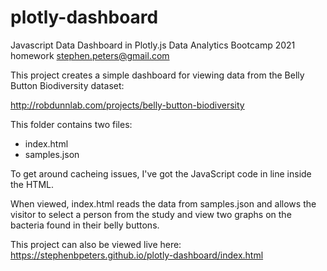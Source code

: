 # plotly-dashboard
Javascript Data Dashboard in Plotly.js
Data Analytics Bootcamp 2021 homework
stephen.peters@gmail.com

This project creates a simple dashboard for viewing data from the Belly Button Biodiversity dataset:

http://robdunnlab.com/projects/belly-button-biodiversity

This folder contains two files:
* index.html
* samples.json

To get around cacheing issues, I've got the JavaScript code in line inside the HTML.

When viewed, index.html reads the data from samples.json and allows the visitor to select a person 
from the study and view two graphs on the bacteria found in their belly buttons.

This project can also be viewed live here: https://stephenbpeters.github.io/plotly-dashboard/index.html
